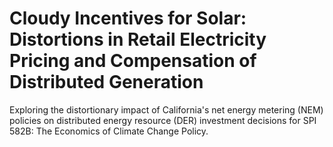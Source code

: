 # Cloudy Incentives for Solar: Distortions in Retail Electricity Pricing and Compensation of Distributed Generation
Exploring the distortionary impact of California's net energy metering (NEM) policies on distributed energy resource (DER) investment decisions for SPI 582B: The Economics of Climate Change Policy.
